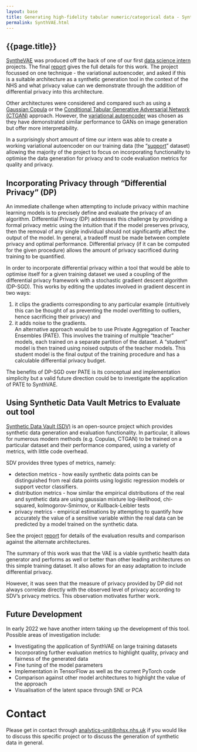 ```yaml
---
layout: base
title: Generating high-fidelity tabular numeric/categorical data - SynthVAE
permalink: SynthVAE.html
---
```

 
<h2> {{page.title}} </h2>
 
[SyntheVAE](https://github.com/nhsx/SynthVAE) was produced off the back of one of our first [data science intern](https://nhsx.github.io/AnalyticsUnit/phdinterns.html) projects.  The final [report](https://github.com/nhsx/SynthVAE/blob/main/reports/report.pdf) gives the full details for this work.   The project focussed on one technique - the variational autoencoder, and asked if this is a suitable architecture as a synthetic generation tool in the context of the NHS and what privacy value can we demonstrate through the addition of differential privacy into this architecture.
 
Other architectures were considered and compared such as using a [Gaussian Copula](https://arxiv.org/pdf/2009.09471.pdf) or the [Conditional Tabular Generative Adversarial Network (CTGAN)](https://proceedings.neurips.cc/paper/2019/file/254ed7d2de3b23ab10936522dd547b78-Paper.pdf) approach.  However, the [variational autoencoder](https://arxiv.org/abs/1312.6114) was chosen as they have demonstrated similar performance to GANs on image generation but offer more interpretability.  
 
In a surprisingly short amount of time our intern was able to create a working variational autoencoder on our training data (the “[support](https://www.acpjournals.org/doi/10.7326/0003-4819-122-3-199502010-00007)” dataset) allowing the majority of the project to focus on incorporating functionality to optimise the data generation for privacy and to code evaluation metrics for quality and privacy.
 
## Incorporating Privacy through “Differential Privacy” (DP)
 
An immediate challenge when attempting to include privacy within machine learning models is to precisely define and evaluate the privacy of an algorithm. Differential Privacy (DP) addresses this challenge by providing a formal privacy metric using the intuition that if the model preserves privacy, then the removal of any single individual should not significantly affect the output of the model.  In general, a tradeoff must be made between complete privacy and optimal performance. Differential privacy (if it can be computed for the given procedure) allows the amount of privacy sacrificed during training to be quantified.
 
In order to incorporate differential privacy within a tool that would be able to optimise itself for a given training dataset we used a coupling of the differential privacy framework with a stochastic gradient descent algorithm (DP-SGD).  This works by editing the updates involved in gradient descent in two ways:
 
1. it clips the gradients corresponding to any particular example (intuitively this can be thought of as preventing the model overfitting to outliers, hence sacrificing their privacy) and
2. it adds noise to the gradients.  
An alternative approach would be to use Private Aggregation of Teacher Ensembles (PATE).  This involves the training of multiple “teacher” models, each trained on a separate partition of the dataset.  A “student” model is then trained using noised outputs of the teacher models.  This student model is the final output of the training procedure and has a calculable differential privacy budget.  
 
The benefits of DP-SGD over PATE is its conceptual and implementation simplicity but a valid future direction could be to investigate the application of PATE to SynthVAE. 
 
## Using Synthetic Data Vault Metrics to Evaluate out tool
 
[Synthetic Data Vault (SDV)](https://sdv.dev/) is an open-source project which provides synthetic data generation and evaluation functionality. In particular, it allows for numerous modern methods (e.g. Copulas, CTGAN) to be trained on a particular dataset and their performance compared, using a variety of metrics, with little code overhead.
 
SDV provides three types of metrics, namely:
 
- detection metrics - how easily synthetic data points can be distinguished from real data points using logistic regression models or support vector classifiers.
- distribution metrics - how similar the empirical distributions of the real and synthetic data are using gaussian mixture log-likelihood, chi-squared, kolmogorov-Smirnov, or Kullback-Leibler tests
- privacy metrics - empirical estimations by attempting to quantify how accurately the value of a sensitive variable within the real data can be predicted by a model trained on the synthetic data. 
 
See the project [report](https://github.com/nhsx/SynthVAE/blob/main/reports/report.pdf) for details of the evaluation results and comparison against the alternate architectures. 
 
The summary of this work was that the VAE is a viable synthetic health data generator and performs as well or better than other leading architectures on this simple training dataset.  It also allows for an easy adaptation to include differential privacy. 
 
However, it was seen that the measure of privacy provided by DP did not always correlate directly with the observed level of privacy according to SDV’s privacy metrics. This observation motivates further work. 
 
## Future Development
 
In early 2022 we have another intern taking up the development of this tool.  Possible areas of investigation include:
- Investigating the application of SynthVAE on large training datasets
- Incorporating further evaluation metrics to highlight quality,  privacy and fairness of the generated data
- Fine tuning of the model parameters
- Implementation in TensorFlow as well as the current PyTorch code
- Comparison against other model architectures to highlight the value of the approach
- Visualisation of the latent space through SNE or PCA
 
# Contact
 
Please get in contact through analytics-unit@nhsx.nhs.uk if you would like to discuss this specific project or to discuss the generation of synthetic data in general. 
